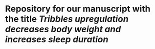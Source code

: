 # Repository for our manuscript with the title *Tribbles upregulation decreases body weight and increases sleep duration*
